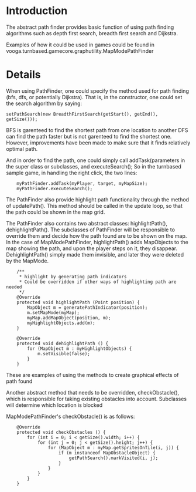 # Introduction #

The abstract path finder provides basic function of using path finding algorithms such as depth first search, breadth first search and Dijkstra.

Examples of how it could be used in games could be found in vooga.turnbased.gamecore.graphutility.MapModePathFinder

# Details #

When using PathFinder, one could specify the method used for path finding (bfs, dfs, or potentially Dijkstra). That is, in the constructor, one could set the search algorithm by saying:
```
setPathSearch(new BreadthFirstSearch(getStart(), getEnd(), getSize()));
```
BFS is garenteed to find the shortest path from one location to another
DFS can find the path faster but is not garenteed to find the shortest one. However, improvements have been made to make sure that it finds relatively optimal path.

And in order to find the path, one could simply call addTask(parameters in the super class or subclasses, and executeSearch(); So in the turnbased sample game, in handling the right click, the two lines:
```
    myPathFinder.addTask(myPlayer, target, myMapSize);
    myPathFinder.executeSearch();
```

The PathFinder also provide highlight path functionality through the method of updatePath(). This method should be called in the update loop, so that the path could be shown in the map grid.

The PathFinder also contains two abstract classes: highlightPath(), dehighlightPath().
The subclasses of PathFinder will be responsible to override them and decide how the path found are to be shown on the map.
In the case of MapModePathFinder, highlightPath() adds MapObjects to the map showing the path, and upon the player steps on it, they disappear. DehighlightPath() simply made them invisible, and later they were deleted by the MapMode.
```
    /**
     * highlight by generating path indicators
     * Could be overridden if other ways of highlighting path are needed
     */
    @Override
    protected void highlightPath (Point position) {
        MapObject m = generatePathIndicator(position);
        m.setMapMode(myMap);
        myMap.addMapObject(position, m);
        myHighlightObjects.add(m);
    }

    @Override
    protected void dehighlightPath () {
        for (MapObject m : myHighlightObjects) {
            m.setVisible(false);
        }
    }

```

These are examples of using the methods to create graphical effects of path found

Another abstract method that needs to be overridden, checkObstacle(), which is responsible for taking existing obstacles into account. Subclasses will determine which location is blocked

MapModePathFinder's checkObstacle() is as follows:

```
    @Override
    protected void checkObstacles () {
        for (int i = 0; i < getSize().width; i++) {
            for (int j = 0; j < getSize().height; j++) {
                for (MapObject m : myMap.getSpritesOnTile(i, j)) {
                    if (m instanceof MapObstacleObject) {
                        getPathSearch().markVisited(i, j);
                    }
                }
            }
        }
    }
```